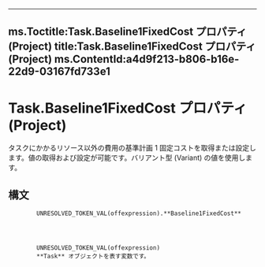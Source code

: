 

---
ms.Toctitle:Task.Baseline1FixedCost プロパティ (Project)
title:Task.Baseline1FixedCost プロパティ (Project)
ms.ContentId:a4d9f213-b806-b16e-22d9-03167fd733e1
---
# Task.Baseline1FixedCost プロパティ (Project)




タスクにかかるリソース以外の費用の基準計画 1 固定コストを取得または設定します。値の取得および設定が可能です。バリアント型 (Variant) の値を使用します。

## 構文

            UNRESOLVED_TOKEN_VAL(offexpression).**Baseline1FixedCost**




            UNRESOLVED_TOKEN_VAL(offexpression)
            **Task** オブジェクトを表す変数です。




